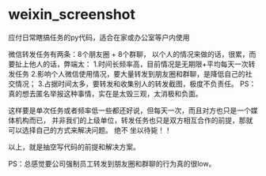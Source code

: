 # weixin_screenshot
应付日常瞎搞任务的py代码，适合在家或办公室等户内使用

微信转发任务有两条：8个朋友圈 + 8个群聊，
以个人的情况来做的话，很累，而要扯上他人的话，弊端太：
1.时间长频率高，目前情况是无期限+平均每天一次转发任务
2.影响个人微信使用情况，要大量转发到朋友圈和群聊，是降低自己的社交情况；
3.占据时间太多，要转发和收集别人的转发截图，极度不负责任。
PS：真的想去匿名举报这种事情，实在是太毁三观，太消极和负面。

这样要是单次任务或者频率低一些都还好说，但每天一次，而且对方也只是一个媒体机构而已，
并非我们的上级单位，转发任务也只是双方相互合作的前提，那就可以选择自己的方式来解决问题。
绝不 坐以待毙！！

以上，就是抽空写代码的前提和解决方案。


PS：总感觉要公司强制员工转发到朋友圈和群聊的行为真的很low。
